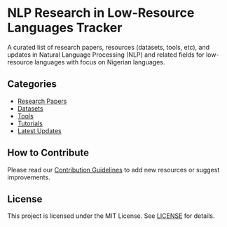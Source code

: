 # NLP Research in Low-Resource Languages Tracker 
A curated list of research papers, resources (datasets, tools, etc), and updates in Natural Language Processing (NLP) and related fields for low-resource languages with focus on Nigerian languages. 

## Categories
- [Research Papers](/papers)
- [Datasets](/datasets)
- [Tools](/tools)
- [Tutorials](/tutorials)
- [Latest Updates](/updates/latest-updates.md)

## How to Contribute
Please read our [Contribution Guidelines](CONTRIBUTING.md) to add new resources or suggest improvements.

## License
This project is licensed under the MIT License. See [LICENSE](LICENSE) for details.
